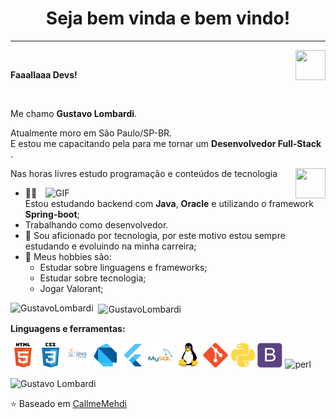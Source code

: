 <h1 align="center"> Seja bem vinda e bem vindo! </h1>
<hr />
<a href="https://github.com/GustavoLombardi" target="_blank">
  <img align="right" src="https://cdn.iconscout.com/icon/free/png-256/github-108-438008.png" width="48px" height="48px">
</a><br />
<p align="left" > 
  <b>Faaallaaa Devs!</b>
</p>
<a href="https://github.com/GustavoLombardi" target="_blank">
</a><br />
<p align="left" >
Me chamo <b> Gustavo Lombardi</b>.
</p>
</a>
<p align="left" >
Atualmente moro em São Paulo/SP-BR.<br />
E estou me capacitando pela para me tornar um <b>Desenvolvedor Full-Stack </b>.
</p>
<a href="https://www.linkedin.com/in/gustavo-lombardi-137891169/" target="_blank">
  <img align="right" src="https://i.ibb.co/Kx2GSrT/linkedin.png" width="48px" height="48px">
</a>
<p align="left" >
Nas horas livres estudo programação e conteúdos de tecnologia
</p>

<img align="right" alt="GIF" src="https://octocat-generator-assets.githubusercontent.com/my-octocat-1625182302134.png" width="400px" />

- 👩‍💻 Estou estudando backend com **Java**, **Oracle** e utilizando o framework **Spring-boot**;
- Trabalhando como desenvolvedor. 
- 💼 Sou aficionado por tecnologia, por este motivo estou sempre estudando e evoluindo na minha carreira;
- 👾 Meus hobbies são: 
  - Estudar sobre linguagens e frameworks; 
  - Estudar sobre tecnologia;
  - Jogar Valorant;

<p>

<p>
  <img align="left" src="https://github-readme-stats.vercel.app/api/top-langs/?username=GustavoLombardi&layout=compact&theme=graywhite&title_color=268bd2" alt="GustavoLombardi" />
<p>
</p>
<p>&nbsp;
  <img align="center" src="https://github-readme-stats.vercel.app/api?username=GustavoLombardi&count_private=true&show_icons=true&theme=graywhite&icon_color=268bd2&title_color=268bd2" alt="GustavoLombardi" />
</p>

**Linguagens e ferramentas:**  

<p align="left">
<img src="https://raw.githubusercontent.com/devicons/devicon/master/icons/html5/html5-original-wordmark.svg" alt="html5" width="40" height="40"/> 
<img src="https://raw.githubusercontent.com/devicons/devicon/master/icons/css3/css3-original-wordmark.svg" alt="css3" width="40" height="40"/> 
<img src="https://raw.githubusercontent.com/github/explore/80688e429a7d4ef2fca1e82350fe8e3517d3494d/topics/java/java.png" alt="java" width="40" height="40"/> 
<img src="https://raw.githubusercontent.com/github/explore/80688e429a7d4ef2fca1e82350fe8e3517d3494d/topics/dart/dart.png" alt="jest" width="40" height="40" />
<img src="https://raw.githubusercontent.com/github/explore/80688e429a7d4ef2fca1e82350fe8e3517d3494d/topics/flutter/flutter.png" alt="redux" width="40" height="40"/> 
<img src="https://raw.githubusercontent.com/devicons/devicon/master/icons/mysql/mysql-original-wordmark.svg" alt="mysql" width="40" height="40"/> 
<img src="https://raw.githubusercontent.com/devicons/devicon/master/icons/linux/linux-original.svg" alt="linux" width="40" height="40" />
<img src="https://raw.githubusercontent.com/devicons/devicon/master/icons/git/git-original.svg" alt="git" width="40" height="40"/> 
<img src="https://raw.githubusercontent.com/devicons/devicon/master/icons/python/python-plain.svg" alt="Python" width="40" height="40" />
<img src="https://raw.githubusercontent.com/devicons/devicon/master/icons/bootstrap/bootstrap-plain.svg" alt="Bootstrap" width="40" height="40" />
<img src="https://github.com/dnmfarrell/Perl-Icons/blob/master/Icons/Perl_Onion_Color.svg" alt="perl" width="40" height="40" />
</p>



<p align="left"> <img src="https://komarev.com/ghpvc/?username=GustavoLombardi" alt="Gustavo Lombardi" /> </p>

⭐️ Baseado em [CallmeMehdi](https://github.com/CallmeMehdi)
